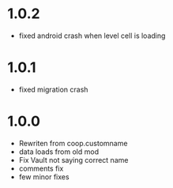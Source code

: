 # 1.0.2
- fixed android crash when level cell is loading
# 1.0.1 
- fixed migration crash
# 1.0.0
- Rewriten from coop.customname
- data loads from old mod
- Fix Vault not saying correct name
- comments fix
- few minor fixes